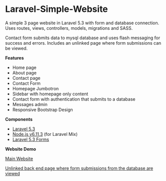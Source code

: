 # Laravel-Simple-Website
 A simple 3 page website in Laravel 5.3 with form and database connection.
 Uses routes, views, controllers, models, migrations and SASS.
 
Contact form submits data to mysql database and uses flash messaging for success and errors. Includes an unlinked page where form submissions can be viewed.
 
 <strong>Features</strong>
 <ul>
 <li>Home page</li>
 <li>About page</li>
 <li>Contact page</li>
 <li>Contact Form</li>
 <li>Homepage Jumbotron</li>
 <li>Sidebar with homepage only content</li>
 <li>Contact form with authentication that submits to a database</li>
 <li>Messages admin</li>
 <li>Responsive Bootstrap Design</li>
 </ul>
 
<strong>Components</strong>
<ul>
<li><a href="https://github.com/laravel-shift/laravel-5.3" target="_blank">Laravel 5.3</a></li>
<li><a href="https://nodejs.org/en/" target="_blank">Node.js v6.11.3</a> (for Laravel Mix)</li>
<li><a href="https://laravelcollective.com/docs/5.3/html" target="_blank">Laravel 5.3 Forms</a>
</ul>

<strong>Website Demo</strong>

<p><a href="http://lukefilewalker.xyz/laravel/public/" target="_blank">Main Website</a></p>

<p><a href="http://lukefilewalker.xyz/laravel/public/messages" target="_blank">Unlinked back end page where form submissions from the database are viewed</a></p>
